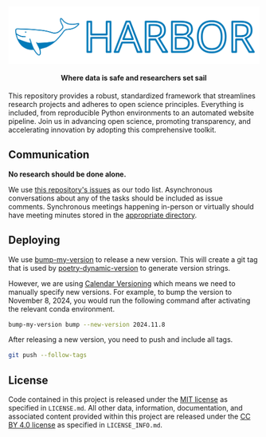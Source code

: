 <img src="docs/img/harbor-logo.svg" alt="hamiparm" align="center">

<h4 align="center">Where data is safe and researchers set sail</h4>

This repository provides a robust, standardized framework that streamlines research projects and adheres to open science principles.
Everything is included, from reproducible Python environments to an automated website pipeline.
Join us in advancing open science, promoting transparency, and accelerating innovation by adopting this comprehensive toolkit.

## Communication

**No research should be done alone.**

We use [this repository's issues](https://github.com/oasci/harbor/issues) as our todo list.
Asynchronous conversations about any of the tasks should be included as issue comments.
Synchronous meetings happening in-person or virtually should have meeting minutes stored in the [appropriate directory](01-management/03-meetings).

## Deploying

We use [bump-my-version](https://github.com/callowayproject/bump-my-version) to release a new version.
This will create a git tag that is used by [poetry-dynamic-version](https://github.com/mtkennerly/poetry-dynamic-versioning) to generate version strings.

However, we are using [Calendar Versioning](https://calver.org/) which means we need to manually specify new versions.
For example, to bump the version to November 8, 2024, you would run the following command after activating the relevant conda environment.

```bash
bump-my-version bump --new-version 2024.11.8
```

After releasing a new version, you need to push and include all tags.

```bash
git push --follow-tags
```

## License

Code contained in this project is released under the [MIT license][mit] as specified in `LICENSE.md`.
All other data, information, documentation, and associated content provided within this project are released under the [CC BY 4.0 license][cc-by-4.0] as specified in `LICENSE_INFO.md`.

[mit]: https://spdx.org/licenses/MIT.html
[cc-by-4.0]: https://creativecommons.org/licenses/by/4.0/
